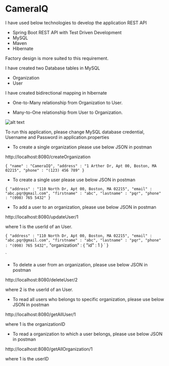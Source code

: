 # CameraIQ

I have used below technologies to develop the application REST API

* Spring Boot REST API with Test Driven Development
* MySQL
* Maven
* Hibernate

Factory design is more suited to this requirement.

I have created two Database tables in MySQL

* Organization
* User

I have created bidirectional mapping in hibernate

* One-to-Many relationship from Organization to User.

* Many-to-One relationship from User to Organization.




![alt text](https://user-images.githubusercontent.com/46467710/67491976-bddb0500-f643-11e9-8e07-f504315466e0.png)

To run this application, please change MySQL database credential, Username and Password in application.properties

* To create a single organization please use below JSON in postman

http://localhost:8080/createOrganization

`
{
	"name" : "CameraIQ",
	"address" : "1 Arther Dr, Apt 00, Boston, MA 02215",
	"phone" : "(123) 456 789"
}
`

* To create a single user please use below JSON in postman

`
{
	"address" : "110 North Dr, Apt 00, Boston, MA 02215",
	"email" : "abc.pqr@gmail.com",
	"firstname" : "abc",
	"lastname" : "pqr",
	"phone" : "(098) 765 5432"
}
`

* To add a user to an organization, please use below JSON in postman

http://localhost:8080/updateUser/1

where 1 is the userId of an User.

`
{
	"address" : "110 North Dr, Apt 00, Boston, MA 02215",
	"email" : "abc.pqr@gmail.com",
	"firstname" : "abc",
	"lastname" : "pqr",
	"phone" : "(098) 765 5432",
	`
	"organization" :
	{
			"id" : 1
	}
	`
}

`

* To delete a user from an organization, please use below JSON in postman

http://localhost:8080/deleteUser/2

where 2 is the userId of an User.

* To read all users who belongs to specific organization, please use below JSON in postman

http://localhost:8080/getAllUser/1

where 1 is the organizationID

* To read a organization to which a user belongs, please use below JSON in postman

http://localhost:8080/getAllOrganization/1

where 1 is the userID
